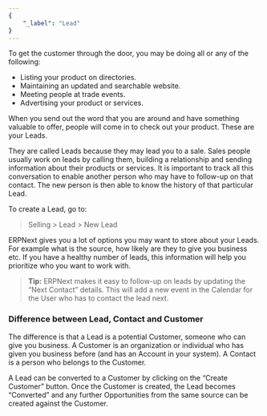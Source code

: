 ```yaml
---
{
	"_label": "Lead"
}
---
```

To get the customer through the door, you may be doing all or any of the following:

- Listing your product on directories.
- Maintaining an updated and searchable website.
- Meeting people at trade events.
- Advertising your product or services.

When you send out the word that you are around and have something valuable to offer, people will come in to check out your product. These are your Leads.

They are called Leads because they may lead you to a sale. Sales people usually work on leads by calling them, building a relationship and sending information about their products or services. It is important to track all this conversation to enable another person who may have to follow-up on that contact. The new person is then able to know the history of that particular Lead.

To create a Lead, go to:

> Selling > Lead > New Lead

ERPNext gives you a lot of options you may want to store about your Leads. For example what is the source, how likely are they to give you business etc. If you have a healthy number of leads, this information will help you prioritize who you want to work with.

> **Tip:** ERPNext makes it easy to follow-up on leads by updating the “Next Contact” details. This will add a new event in the Calendar for the User who has to contact the lead next.

### Difference between Lead, Contact and Customer

The difference is that a Lead is a potential Customer, someone who can give you business. A Customer is an organization or individual who has given you business before (and has an Account in your system). A Contact is a person who belongs to the Customer.

A Lead can be converted to a Customer by clicking on the “Create Customer” button. Once the Customer is created, the Lead becomes “Converted” and any further Opportunities from the same source can be created against the Customer.
